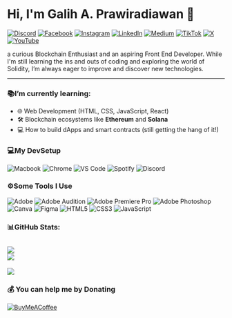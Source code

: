 # Hi, I'm Galih A. Prawiradiawan 👋

[![Discord](https://img.shields.io/badge/Discord-%237289DA.svg?logo=discord&logoColor=white)](https://discord.gg/wibumisterius) [![Facebook](https://img.shields.io/badge/Facebook-%231877F2.svg?logo=Facebook&logoColor=white)](https://facebook.com/prawiradiawan) [![Instagram](https://img.shields.io/badge/Instagram-%23E4405F.svg?logo=Instagram&logoColor=white)](https://instagram.com/prawiradiawan) [![LinkedIn](https://img.shields.io/badge/LinkedIn-%230077B5.svg?logo=linkedin&logoColor=white)](https://linkedin.com/in/prawiradiawan) [![Medium](https://img.shields.io/badge/Medium-12100E?logo=medium&logoColor=white)](https://medium.com/@prawiradiawan) [![TikTok](https://img.shields.io/badge/TikTok-%23000000.svg?logo=TikTok&logoColor=white)](https://tiktok.com/@prawiradiawan) [![X](https://img.shields.io/badge/X-black.svg?logo=X&logoColor=white)](https://x.com/prawiradiawan) [![YouTube](https://img.shields.io/badge/YouTube-%23FF0000.svg?logo=YouTube&logoColor=white)](https://youtube.com/@prawiradiawan) 

a curious Blockchain Enthusiast and an aspiring Front End Developer. While I'm still learning the ins and outs of coding and exploring the world of Solidity, I’m always eager to improve and discover new technologies.

---

### 📚I’m currently learning:
- 🌐 Web Development (HTML, CSS, JavaScript, React)
- 🛠️ Blockchain ecosystems like **Ethereum** and **Solana**
- 💻 How to build dApps and smart contracts (still getting the hang of it!)

### 💻My DevSetup

![Macbook](https://img.shields.io/badge/Macbook-555555.svg?&style=flat-square&logo=apple&logoColor=A2AAAD)
![Chrome](https://img.shields.io/badge/Chrome-555555.svg?&style=flat-square&logo=google-chrome&logoColor=1a73e8)
![VS Code](https://img.shields.io/badge/VS-Code-555555.svg?&style=flat-square&logo=visual-studio-code&logoColor=007ACC)
![Spotify](https://img.shields.io/badge/Spotify-555555.svg?&style=flat-square&logo=spotify&logoColor=1ED760)
![Discord](https://img.shields.io/badge/Discord-555555.svg?&style=flat-square&logo=discord&logoColor=7289d9)

### ⚙️Some Tools I Use

![Adobe](https://img.shields.io/badge/adobe-%23FF0000.svg?style=plastic&logo=adobe&logoColor=white) ![Adobe Audition](https://img.shields.io/badge/Adobe%20Audition-9999FF.svg?style=plastic&logo=Adobe%20Audition&logoColor=white) ![Adobe Premiere Pro](https://img.shields.io/badge/Adobe%20Premiere%20Pro-9999FF.svg?style=plastic&logo=Adobe%20Premiere%20Pro&logoColor=white) ![Adobe Photoshop](https://img.shields.io/badge/adobe%20photoshop-%2331A8FF.svg?style=plastic&logo=adobe%20photoshop&logoColor=white) ![Canva](https://img.shields.io/badge/Canva-%2300C4CC.svg?style=plastic&logo=Canva&logoColor=white) ![Figma](https://img.shields.io/badge/figma-%23F24E1E.svg?style=plastic&logo=figma&logoColor=white) ![HTML5](https://img.shields.io/badge/html5-%23E34F26.svg?style=plastic&logo=html5&logoColor=white) ![CSS3](https://img.shields.io/badge/css3-%231572B6.svg?style=plastic&logo=css3&logoColor=white) ![JavaScript](https://img.shields.io/badge/javascript-%23323330.svg?style=plastic&logo=javascript&logoColor=%23F7DF1E)

### 📊GitHub Stats:

![](https://github-readme-stats.vercel.app/api?username=0xByteMe&theme=dark&hide_border=false&include_all_commits=true&count_private=false)<br/>
![](https://github-readme-streak-stats.herokuapp.com/?user=0xByteMe&theme=dark&hide_border=false)<br/>
---
[![](https://visitcount.itsvg.in/api?id=0xByteMe&icon=0&color=0)](https://visitcount.itsvg.in)

### 💰 You can help me by Donating
[![BuyMeACoffee](https://img.shields.io/badge/Buy%20Me%20a%20Coffee-ffdd00?style=for-the-badge&logo=buy-me-a-coffee&logoColor=black)](https://buymeacoffee.com/prawiradiawan)
